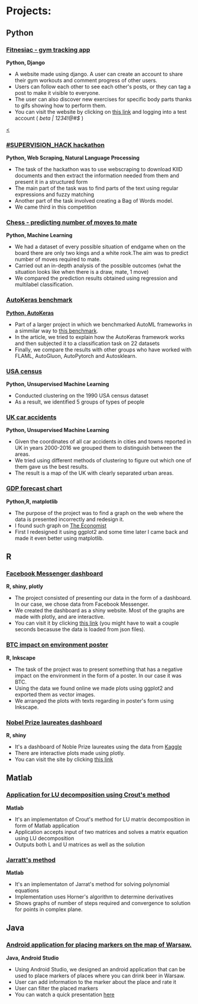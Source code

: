 # Projects:



<h2 id="python">Python</h2>

<div class="card">
  <a href="https://github.com/skowronskid/fitnesiac"><h3>Fitnesiac - gym tracking app</h3></a>
  <p><b>Python, Django</b></p>
  <ul>
    <li>A website made using django. A user can create an account to share their gym workouts and comment progress of other users.</li>
    <li>Users can follow each other to see each other's posts, or they can tag a post to make it visible to everyone.</li>
    <li>The user can also discover new exercises for specific body parts thanks to gifs showing how to perform them.</li>
    <li>You can visit the website by clicking on <a class="inner" href="https://skowronski.pythonanywhere.com">this link</a> and logging into a test account ( <em>beta | 1234!@#$ </em> ) </li>
  </ul>
</div>


<div class="card">
  <a href="https://github.com/wojciechkosiuk/Hackathon2k22"><<h3>#SUPERVISION_HACK hackathon</h3></a>
  <p><b>Python, Web Scraping, Natural Language Processing</b></p>
  <ul>
    <li>The task of the hackathon was to use webscraping to download KIID documents and then extract the information needed from them and present it in a structured form</li>
    <li>The main part of the task was to find parts of the text using regular expressions and fuzzy matching </li>
    <li>Another part of the task involved creating a Bag of Words model.</li>
    <li>We came third in this competition</li>
  </ul>
</div>


<div class="card">
  <a href="https://github.com/skowronskid/projects/blob/main/supervised_ml/chess_mate/kings_rook_mate.ipynb"><h3>Chess - predicting number of moves to mate</h3></a>
  <p><b>Python, Machine Learning</b></p>
  <ul>
    <li>We had a dataset of every possible situation of endgame when on the board there are only two kings and a white rook.The aim was to predict number of moves required to mate.</li>
    <li>Carried out an in-depth analysis of the possible outcomes (what the situation looks like when there is a draw, mate, 1 move)</li>
    <li>We compared the prediction results obtained using regression and multilabel classification.</li>
  </ul>
</div>


<div class="card">
  <a href="https://github.com/skowronskid/projects/tree/main/supervised_ml/AutoKeras_benchmark"><h3>AutoKeras benchmark</h3>
  <p><b>Python, AutoKeras</b></p></a>
  <ul>
    <li>Part of a larger project in which we benchmarked AutoML frameworks in a simmilar way to <a href="https://arxiv.org/abs/1907.00909">this benchmark</a>. </li>
    <li>In the article, we tried to explain how the AutoKeras framework works and then subjected it to a classification task on 22 datasets</li>
    <li>Finally, we compare the results with other groups who have worked with FLAML, AutoGluon, AutoPytorch and Autosklearn.</li>
  </ul>
</div>


<div class="card">
  <a href="hhttps://github.com/skowronskid/projects/blob/main/unsupervised_ml/usa_census.ipynb"><h3>USA census</h3></a>
  <p><b>Python, Unsupervised Machine Learning</b></p>
  <ul>
    <li>Conducted clustering on the 1990 USA census dataset</li>
    <li>As a result, we identified 5 groups of types of people</li>
  </ul>
</div>


<div class="card">
  <a href="https://github.com/skowronskid/projects/blob/main/unsupervised_ml/urban_uk.ipynb"><h3>UK car accidents</h3></a>
  <p><b>Python, Unsupervised Machine Learning</b></p>
  <ul>
    <li>Given the coordinates of all car accidents in cities and towns reported in UK in years 2000-2016 we grouped them to distinguish between the areas.</li>
    <li>We tried using different methods of clustering to figure out which one of them gave us the best results. </li>
    <li>The result is a map of the UK with clearly separated urban areas. </li>
  </ul>
</div>



<div class="card">
  <a href="https://github.com/skowronskid/projects/blob/main/data_visualisation/GDP_forecasts_chart/Raport.ipynb"><h3>GDP forecast chart</h3> </a>
  <p><b>Python,R, matplotlib</b></p>
  <ul>
    <li>The purpose of the project was to find a graph on the web where the data is presented incorrectly and redesign it.  </li>
    <li>I found such graph on <a href="https://www.economist.com/graphic-detail/2021/10/12/the-imf-warns-that-the-global-economic-recovery-will-be-grossly-uneven">The Economist</a></li>
    <li>First I redesigned it using ggplot2 and some time later I came back and made it even better using matplotlib. </li>
  </ul>

</div>

<h2 id="r">R</h2>

<div class="card">
  <a href="https://github.com/skowronskid/projects/tree/main/data_visualisation/FB_shiny"><h3>Facebook Messenger dashboard </h3></a>
  <p><b>R, shiny, plotly</b></p>
  <ul>
    <li>The project consisted of presenting our data in the form of a dashboard. In our case, we chose data from Facebook Messenger.</li>
    <li>We created the dashboard as a shiny website. Most of the graphs are made with plotly, and are interactive.</li>
    <li>You can visit it by clicking <a href="https://skowronski.shinyapps.io/messenger/">this link</a> (you might have to wait a couple seconds becasuse the data is loaded from json files). </li>
  </ul>
</div>

<div class="card">
  <a href="https://github.com/skowronskid/projects/tree/main/data_visualisation/BTC_environment"><h3>BTC impact on environment poster</h3></a>
  <p><b>R, Inkscape</b></p>
  <ul>
    <li>The task of the project was to present something that has a negative impact on the environment in the form of a poster. In our case it was BTC.</li>
    <li>Using the data we found online we made plots using ggplot2 and exported them as vector images.</li>
    <li>We arranged the plots with texts regarding in poster's form using Inkscape. </li>
  </ul>
  
</div>


<div class="card">
  <a href="https://github.com/skowronskid/projects/tree/main/data_visualisation/Nobel_shiny"><h3>Nobel Prize laureates dashboard</h3></a>
  <p><b>R, shiny</b></p>
  <ul>
    <li>It's a dashboard of Noble Prize laureates using the data from <a href="https://www.kaggle.com/datasets/imdevskp/nobel-prize">Kaggle</a></li>
    <li>There are interactive plots made using plotly.</li>
    <li>You can visit the site by clicking <a href="https://skowronski.shinyapps.io/Nobel_Prize/">this link</a> </li>
  </ul>
</div>



<h2 id="matlab">Matlab</h2>
<div class="card">
  <a href="https://github.com/skowronskid/projects/tree/main/Matlab/LU_Crout"><h3>Application for LU decomposition using Crout's method </h3></a>
  <p><b>Matlab</b></p>
  <ul>
    <li>It's an implementaton of Crout's method for LU matrix decomposition in form of Matlab application</li>
    <li>Application accepts input of two matrices and solves a matrix equation using LU decomposition </li>
    <li>Outputs both L and U matrices as well as the solution</li>
  </ul>
</div>


<div class="card">
   <a href="https://github.com/skowronskid/projects/tree/main/Matlab/MetodaJarratta"><h3>Jarratt's method</h3></a>
  <p><b>Matlab</b></p>
  <ul>
    <li>It's an implementaton of Jarrat's method for solving polynomial equations</li>
    <li>Implementation uses Horner's algorithm to determine derivatives </li>
    <li>Shows graphs of number of steps required and convergence to solution for points in complex plane. </li>
  </ul>
</div>


<h2 id="java">Java</h2>


<div class="card">
  <a href="https://github.com/skowronskid/projects/tree/main/Java/Lokalizator_android"><h3>Android application for placing markers on the map of Warsaw.</h3></a>
  <p><b>Java, Android Studio</b></p>
  <ul>
    <li>Using Android Studio, we designed an android application that can be used to place markers of places where you can drink beer in Warsaw.</li>
    <li>User can add information to the marker about the place and rate it</li>
    <li>User can filter the placed markers</li>
    <li>You can watch a quick presentation <a href="https://www.youtube.com/watch?v=qd5JLx1BE3o">here</a></li>
  </ul>
</div>






